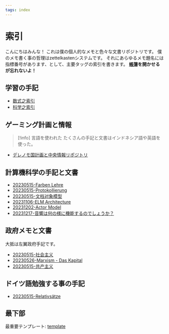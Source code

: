 ```yaml
---
tags: index
---
```

# 索引

こんにちはみんな！
これは僕の個人的なメモと色々な文書リポジトリです。
僕のメモ書く事の哲理はzettelkastenシステムです。
それにあらゆるメモ題名には指標番号があります、として、主要タッグの索引を書きます。
**[帳簿](transactions.ledger)を開かせるが忘れないよ！**
## 学習の手記

- [数式之索引](20231122-数式.md)
- [科学之索引](20230515-科学.md)

## ゲーミング計画と情報

> [!info] 言語を使われた
> たくさんの手記と文書はインドネシア語や英語を使った。

- [デレノモ国計画と中央情報リポジトリ](20231123-デレノモ国.md)

## 計算機科学の手記と文書

- [20230515-Farben Lehre](20230515-Farben%20Lehre.md)
- [20230515-Protokollierung](20230515-Protokollierung.md)
- [20230515-文档对象模型](20230515-文档对象模型.md)
- [20231106-ELM Architecture](20231106-ELM%20Architecture.md)
- [20231202-Actor Model](20231202-Actor%20Model.md)
- [20231217-音響は何の様に機能するのでしょうか？](20231217-音響は何の様に機能するのでしょうか？.md)


## 政府メモと文書

大抵は左翼政府手記です。

- [20230515-社会主义](20230515-社会主义.md)
- [20230526-Marxism - Das Kapital](20230526-Marxism%20-%20Das%20Kapital.md)
- [20230515-共产主义](20230515-共产主义.md)

## ドイツ語勉強する事の手記

- [20230515-Relativsätze](20230515-Relativsätze.md)

## 最下部

最重要テンプレート: [template](template.md)